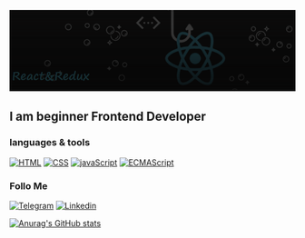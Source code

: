 ![Header](https://github.com/dmitrybdrv/dmitrybdrv/blob/main/assets/e.png)

## I am beginner Frontend Developer

### languages & tools
[![HTML](https://img.shields.io/badge/-HTML-13262b?style=for-the-badge&logo=html5&logoColor=f03c3f)](https://html.spec.whatwg.org/multipage/)
[![CSS](https://img.shields.io/badge/-CSS-13262b?style=for-the-badge&logo=CSSWizardry&logoColor=fff200)](https://www.w3schools.com/css/)
[![javaScript](https://img.shields.io/badge/-javaScript-13262b?style=for-the-badge&logo=javaScript&logoColor=ed30d0)](https://learn.javascript.ru/)
[![ECMAScript](https://img.shields.io/badge/-ES6-13262b?style=for-the-badge&logo=Etsy&logoColor=f7c922)](https://www.w3schools.com/js/js_es6.asp)

### Follo Me
[![Telegram](https://img.shields.io/badge/-Telegram-13262b?style=for-the-badge&logo=telegram&logoColor=f03c3f)](https://t.me/DMITRYBDRV)
[![Linkedin](https://img.shields.io/badge/-Linkedin-13262b?style=for-the-badge&logo=linkedin&logoColor=29f722)](https://www.linkedin.com/in/dmitry-b-041432150/)

[![Anurag's GitHub stats](https://github-readme-stats.vercel.app/api?username=dmitrybdrv&show_icons=true&theme=merko)](https://github.com/dmitrybdrv/github-readme-stats)
